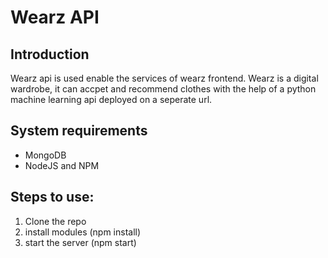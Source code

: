 # Wearz API

## Introduction

Wearz api is used enable the services of wearz frontend. Wearz is a digital wardrobe, it can accpet and recommend clothes with the help of a python machine learning api deployed on a seperate url.

## System requirements
- MongoDB
- NodeJS and NPM

## Steps to use:
1. Clone the repo
2. install modules (npm install)
3. start the server (npm start)
